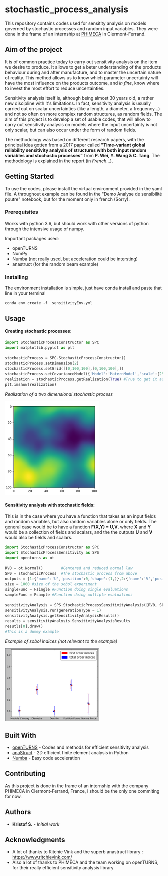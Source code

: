 # stochastic_process_analysis

This repository contains codes used for sensitity analysis on models governed by stochastic processes and random input variables. 
They were done in the frame of an internship at [PHIMECA](http://www.phimeca.com/) in Clermont-Ferrand.

## Aim of the project

It is of common practice today to carry out sensitivity analysis on the item we desire to produce. It allows to get a beter understanding of the products behaviour during and after manufacture, and to master the uncertain nature of reality. This method allows us to know which parameter uncertainty will have the most influence on the products outcome, and *in fine*, know where to invest the most effort to reduce uncertainties.

Sensitivity analysis itself is, although being almost 30 years old, a rather new discipline with it's limitations. In fact, sensitivity analysis is usually carried out on scalar uncertainties (like a length, a diameter, a frequency...) and not so often on more complex random structures, as random fields. The aim of this project is to develop a set of usable codes, that will allow to carry out sensitivity analysis on models where the input uncertainty is not only scalar, but can also occur under the form of random fields. 

The methodology was based on different research papers, with the principal idea gotten from a 2017 paper called **"Time-variant global reliability sensitivity analysis of structures with both input random variables and stochastic processes"** from **P. Wei, Y. Wang & C. Tang**. The methodology is explained in the report (in *French*...).

## Getting Started

To use the codes, please install the virtual environment provided in the yaml file. A throughout example can be found in the 
"Demo Analyse de sensibilité poutre" notebook, but for the moment only in french (Sorry).

### Prerequisites

Works with python 3.6, but should work with other versions of python through the intensive usage of numpy.

Important packages used:
 - openTURNS
 - NumPy
 - Numba (not really used, but acceleration could be intersting)
 - anastruct (for the random beam example)

### Installing

The environment installation is simple, just have conda install and paste that line in your terminal
```
conda env create -f  sensitivityEnv.yml
```


## Usage

#### Creating stochastic processes:

```python
import StochasticProcessConstructor as SPC
import matplotlib.pyplot as plt

stochasticProcess = SPC.StochasticProcessConstructor() 
stochasticProcess.setDimension(2)
stochasticProcess.setGrid([[0,100,100],[0,100,100],])
stochasticProcess.setCovarianceModel({'Model':'MaternModel','scale':[25,25],'amplitude':[5],'nu':3.})
realization = stochasticProcess.getRealization(True) #True to get it as a reshaped numpy array and not a openturns object
plt.imshow(realization)
```
*Realization of a two dimensional stochastic process*

<img src="Rapport_Latex/fieldGenPics/processRealization.png" alt="Realization of a two dimensional stochastic process" width="300">

#### Sensitivity analysis with stochastic fields:
This is in the case where you have a function that takes as an input fields and random variables, but also random variables alone or only fields.
The general case would be to have a function **F(X,Y) = U,V**, where **X** and **Y** would be a collection of fields and scalars, and the the outputs **U** and **V** would also be fields and scalars. 

```python
import StochasticProcessConstructor as SPC
import StochasticProcessSensitivity as SPS
import openturns as ot

RV0 = ot.Normal()        #Centered and reduced normal law
SP0 = stochasticProcess  #The stochastic process from above
outputs = {1:{'name':'U','position':0,'shape':(1,)},2:{'name':'V','position':1,'shape':(10,10)}} #We have to know the name, the position in the output tuple, as well as the dimension
size = 1000 #size of the sobol experiment
singleFunc = Fsingle #Function doing single evaluations
sampleFunc = Fsample #Function doing multiple evaluations

sensitivityAnalysis = SPS.StochasticProcessSensitivityAnalysis([RV0, SP0], outputs, sampleFunc, singleFunc, size)
sensitivityAnalysis.run(generationType = 1)
sensitivityAnalysis.getSensitivityAnalysisResults()
results = sensitivityAnalysis.SensitivityAnalysisResults
resutls[0].draw()
#This is a dummy example
```
*Example of sobol indices (not relevant to the example)*

<img src="Rapport_Latex/sensibiliteDeflection10K.png" alt="Example of sobol indices (not relevant to the example)" width="300">


## Built With

* [openTURNS](https://github.com/openturns/openturns) - Codes and methods for efficient sensitivity analysis
* [anaStruct](https://github.com/ritchie46/anaStruct) - 2D efficient finite element analysis in Python
* [Numba](https://numba.pydata.org/)                  - Easy code acceleration 

## Contributing

As this project is done in the frame of an internship with the company PHIMECA in Clermont-Ferrand, France, i should be the only one commiting for now.

## Authors

* **Kristof S.** - *Initial work* 

## Acknowledgments

* A lot of thanks to Ritchie Vink and the superb anastruct library : https://www.ritchievink.com/
* Also a lot of thanks to PHIMECA and the team working on openTURNS, for their really efficient sensitivity analysis library
